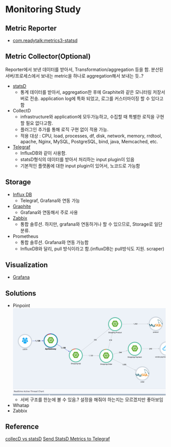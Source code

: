 # Monitoring Study

## Metric Reporter
- [com.readytalk:metrics3-statsd](statsD/README.md)

## Metric Collector(Optional)
Reporter에서 보낸 데이터를 받아서, Transformation/aggregation 등을 함. 
분산된 서버/프로세스에서 보내는 metric을 하나로 aggregation해서 보내는 듯..?
- [statsD](statsD/README.md)
    - 통계 데이터를 받아서, aggregation한 후에 Graphite와 같은 모니터링 저장서버로 전송. application log에 특화 되었고, 로그를 커스터마이징 할 수 있다고함
- CollectD
    - infrastructure와 application에 모두가능하고, 수집할 때 특별한 로직을 구현할 필요 없다고함.
    - 플러그인 추가를 통해 로직 구현 없이 적용 가능.
    - 적용 대상 : CPU, load, processes, df, disk, network, memory, rrdtool, apache, Nginx, MySQL, PostgreSQL, bind, java, Memcached, etc.
- [Telegraf](influxdb/telegraf.md)
    - InfluxDB와 같이 사용함.
    - statsD형식의 데이터를 받아서 처리하는 input plugin이 있음
    - 기본적인 플랫폼에 대한 input plugin이 있어서, 노코드로 가능함
## Storage
- [Influx DB](influxdb/README.md)
    - Telegraf, Grafana와 연동 가능
- [Graphite](graphite/README.md)
    - Grafana와 연동해서 주로 사용
- [Zabbix](zabbix/README.md)
    - 통합 솔루션. 하지만, grafana와 연동하거나 할 수 있으므로, Storage로 일단 분류.
- Prometheus
    - 통합 솔루션. Grafana와 연동 가능함
    - InfluxDB와 달리, pull 방식이라고 함.(influxDB는 pull방식도 지원. scraper)
## Visualization
- [Grafana](grafana/README.md)

## Solutions
- Pinpoint
  ![img.png](img/img.png)
  - 서버 구조를 한눈에 볼 수 있음.? 설정을 해줘야 하는지는 모르겠지만 좋아보임
- Whatap
- Zabbix


## Reference
[collecD vs statsD](https://www.metricfire.com/blog/collectd-vs-statsd/#:~:text=Collectd%20can%20be%20used%20for,counts%2C%20sets%2C%20and%20intervals.)
[Send StatsD Metrics to Telegraf](https://www.influxdata.com/blog/getting-started-with-sending-statsd-metrics-to-telegraf-influxdb/)